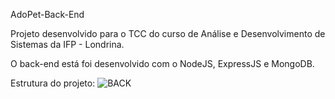 AdoPet-Back-End

Projeto desenvolvido para o TCC do curso de Análise e Desenvolvimento de Sistemas da IFP - Londrina.

O back-end está foi desenvolvido com o NodeJS, ExpressJS e MongoDB.

Estrutura do projeto:
![BACK](https://user-images.githubusercontent.com/74630279/217039990-149f2d21-5553-4c3c-9ca0-632e50f3bf09.jpg)
